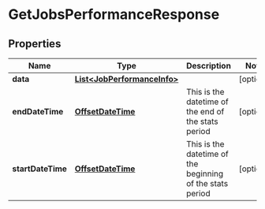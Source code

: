 

# GetJobsPerformanceResponse

## Properties

Name | Type | Description | Notes
------------ | ------------- | ------------- | -------------
**data** | [**List&lt;JobPerformanceInfo&gt;**](JobPerformanceInfo.md) |  |  [optional]
**endDateTime** | [**OffsetDateTime**](OffsetDateTime.md) | This is the datetime of the end of the stats period |  [optional]
**startDateTime** | [**OffsetDateTime**](OffsetDateTime.md) | This is the datetime of the beginning of the stats period |  [optional]



